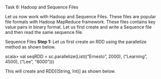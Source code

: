 Task 6: Hadoop and Sequence Files

Let us now work with Hadoop and Sequence Files. These files are popular file formats with Hadoop MapReduce framework. These files contains key value pairs in binary format. Let us first create and write a Sequence file and then read the same sequence file.



Sequence Files
**Step 1:** Let us first create an RDD using the parallelize method as shown below.

scala> val seqRDD = sc.parallelize(List((“Ernesto”, 2000), (“Learning”, 4500), (“Lee”, “8000”)))
 
This will create and RDD[(String, Int)] as shown below.

 